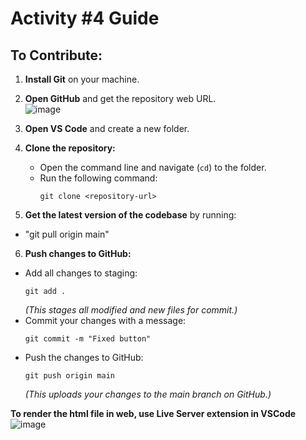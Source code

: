 # Activity #4 Guide

## To Contribute:

1. **Install Git** on your machine.

2. **Open GitHub** and get the repository web URL.  
![image](https://github.com/user-attachments/assets/4efd0b5e-c931-4ce0-a318-ad3967172d48)

3. **Open VS Code** and create a new folder.

4. **Clone the repository:**
   - Open the command line and navigate (`cd`) to the folder.
   - Run the following command:
     ```
     git clone <repository-url>
     ```

5. **Get the latest version of the codebase** by running:
  - "git pull origin main" 

6. **Push changes to GitHub:**
- Add all changes to staging:
  ```
  git add .
  ```
  _(This stages all modified and new files for commit.)_
- Commit your changes with a message:
  ```
  git commit -m "Fixed button"
  ```
- Push the changes to GitHub:
  ```
  git push origin main
  ```
  _(This uploads your changes to the main branch on GitHub.)_

**To render the html file in web, use Live Server extension in VSCode**
![image](https://github.com/user-attachments/assets/85c22879-d8e8-4745-b23d-b5897621f5a1)
